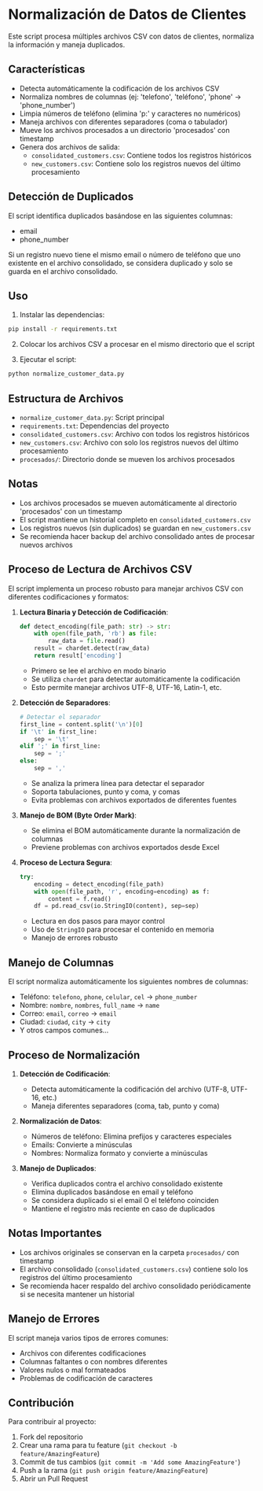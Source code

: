 # Normalización de Datos de Clientes

Este script procesa múltiples archivos CSV con datos de clientes, normaliza la información y maneja duplicados.

## Características

- Detecta automáticamente la codificación de los archivos CSV
- Normaliza nombres de columnas (ej: 'telefono', 'teléfono', 'phone' → 'phone_number')
- Limpia números de teléfono (elimina 'p:' y caracteres no numéricos)
- Maneja archivos con diferentes separadores (coma o tabulador)
- Mueve los archivos procesados a un directorio 'procesados' con timestamp
- Genera dos archivos de salida:
  - `consolidated_customers.csv`: Contiene todos los registros históricos
  - `new_customers.csv`: Contiene solo los registros nuevos del último procesamiento

## Detección de Duplicados

El script identifica duplicados basándose en las siguientes columnas:
- email
- phone_number

Si un registro nuevo tiene el mismo email o número de teléfono que uno existente en el archivo consolidado, se considera duplicado y solo se guarda en el archivo consolidado.

## Uso

1. Instalar las dependencias:
```bash
pip install -r requirements.txt
```

2. Colocar los archivos CSV a procesar en el mismo directorio que el script

3. Ejecutar el script:
```bash
python normalize_customer_data.py
```

## Estructura de Archivos

- `normalize_customer_data.py`: Script principal
- `requirements.txt`: Dependencias del proyecto
- `consolidated_customers.csv`: Archivo con todos los registros históricos
- `new_customers.csv`: Archivo con solo los registros nuevos del último procesamiento
- `procesados/`: Directorio donde se mueven los archivos procesados

## Notas

- Los archivos procesados se mueven automáticamente al directorio 'procesados' con un timestamp
- El script mantiene un historial completo en `consolidated_customers.csv`
- Los registros nuevos (sin duplicados) se guardan en `new_customers.csv`
- Se recomienda hacer backup del archivo consolidado antes de procesar nuevos archivos

## Proceso de Lectura de Archivos CSV

El script implementa un proceso robusto para manejar archivos CSV con diferentes codificaciones y formatos:

1. **Lectura Binaria y Detección de Codificación**:
   ```python
   def detect_encoding(file_path: str) -> str:
       with open(file_path, 'rb') as file:
           raw_data = file.read()
       result = chardet.detect(raw_data)
       return result['encoding']
   ```
   - Primero se lee el archivo en modo binario
   - Se utiliza `chardet` para detectar automáticamente la codificación
   - Esto permite manejar archivos UTF-8, UTF-16, Latin-1, etc.

2. **Detección de Separadores**:
   ```python
   # Detectar el separador
   first_line = content.split('\n')[0]
   if '\t' in first_line:
       sep = '\t'
   elif ';' in first_line:
       sep = ';'
   else:
       sep = ','
   ```
   - Se analiza la primera línea para detectar el separador
   - Soporta tabulaciones, punto y coma, y comas
   - Evita problemas con archivos exportados de diferentes fuentes

3. **Manejo de BOM (Byte Order Mark)**:
   - Se elimina el BOM automáticamente durante la normalización de columnas
   - Previene problemas con archivos exportados desde Excel

4. **Proceso de Lectura Segura**:
   ```python
   try:
       encoding = detect_encoding(file_path)
       with open(file_path, 'r', encoding=encoding) as f:
           content = f.read()
       df = pd.read_csv(io.StringIO(content), sep=sep)
   ```
   - Lectura en dos pasos para mayor control
   - Uso de `StringIO` para procesar el contenido en memoria
   - Manejo de errores robusto

## Manejo de Columnas

El script normaliza automáticamente los siguientes nombres de columnas:

- Teléfono: `telefono`, `phone`, `celular`, `cel` → `phone_number`
- Nombre: `nombre`, `nombres`, `full_name` → `name`
- Correo: `email`, `correo` → `email`
- Ciudad: `ciudad`, `city` → `city`
- Y otros campos comunes...

## Proceso de Normalización

1. **Detección de Codificación**:
   - Detecta automáticamente la codificación del archivo (UTF-8, UTF-16, etc.)
   - Maneja diferentes separadores (coma, tab, punto y coma)

2. **Normalización de Datos**:
   - Números de teléfono: Elimina prefijos y caracteres especiales
   - Emails: Convierte a minúsculas
   - Nombres: Normaliza formato y convierte a minúsculas

3. **Manejo de Duplicados**:
   - Verifica duplicados contra el archivo consolidado existente
   - Elimina duplicados basándose en email y teléfono
   - Se considera duplicado si el email O el teléfono coinciden
   - Mantiene el registro más reciente en caso de duplicados

## Notas Importantes

- Los archivos originales se conservan en la carpeta `procesados/` con timestamp
- El archivo consolidado (`consolidated_customers.csv`) contiene solo los registros del último procesamiento
- Se recomienda hacer respaldo del archivo consolidado periódicamente si se necesita mantener un historial

## Manejo de Errores

El script maneja varios tipos de errores comunes:
- Archivos con diferentes codificaciones
- Columnas faltantes o con nombres diferentes
- Valores nulos o mal formateados
- Problemas de codificación de caracteres

## Contribución

Para contribuir al proyecto:
1. Fork del repositorio
2. Crear una rama para tu feature (`git checkout -b feature/AmazingFeature`)
3. Commit de tus cambios (`git commit -m 'Add some AmazingFeature'`)
4. Push a la rama (`git push origin feature/AmazingFeature`)
5. Abrir un Pull Request 